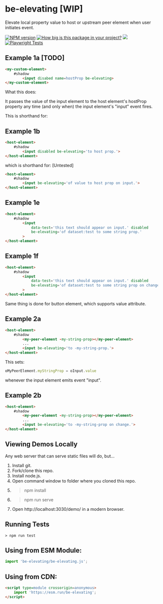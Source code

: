 # be-elevating [WIP]

Elevate local property value to host or upstream peer element when user initiates event.

[![NPM version](https://badge.fury.io/js/be-elevating.png)](http://badge.fury.io/js/be-elevating)
[![How big is this package in your project?](https://img.shields.io/bundlephobia/minzip/be-elevating?style=for-the-badge)](https://bundlephobia.com/result?p=be-elevating)
<img src="http://img.badgesize.io/https://cdn.jsdelivr.net/npm/be-elevating?compression=gzip">
[![Playwright Tests](https://github.com/bahrus/be-elevating/actions/workflows/CI.yml/badge.svg?branch=baseline)](https://github.com/bahrus/be-elevating/actions/workflows/CI.yml)

## Example 1a [TODO]

```html
<my-custom-element>
    #shadow
        <input disabed name=hostProp be-elevating>
</my-custom-element>
```

What this does:

It passes the value of the input element to the host element's hostProp property any time (and only when) the input element's "input" event fires.

This is shorthand for:

## Example 1b 

```html
<host-element>
    #shadow
        <input disabled be-elevating='to host prop.'>
</host-element>
```



which is shorthand for: [Untested]

```html
<host-element>
    #shadow
        <input be-elevating='of value to host prop on input.'>
</host-element>
```

## Example 1e

```html
<host-element>
    #shadow
        <input 
            data-test='this text should appear on input.' disabled 
            be-elevating='of dataset:test to some string prop.'
        >
</host-element>
```

## Example 1f

```html
<host-element>
    #shadow
        <input 
            data-test='this text should appear on input.' disabled 
            be-elevating='of dataset:test to some string prop on change.'
        >
</host-element>
```

Same thing is done for button element, which supports value attribute.

## Example 2a

```html
<host-element>
    #shadow
        <my-peer-element -my-string-prop></my-peer-element>
        ...
        <input be-elevating='to -my-string-prop.'>
</host-element>
```

This sets:

```JavaScript
oMyPeerElement.myStringProp = oInput.value
```

whenever the input element emits event "input".

## Example 2b

```html
<host-element>
    #shadow
        <my-peer-element -my-string-prop></my-peer-element>
        ...
        <input be-elevating='to -my-string-prop on change.'>
</host-element>
```

## Viewing Demos Locally

Any web server that can serve static files will do, but...

1.  Install git.
2.  Fork/clone this repo.
3.  Install node.js.
4.  Open command window to folder where you cloned this repo.
5.  > npm install
6.  > npm run serve
7.  Open http://localhost:3030/demo/ in a modern browser.

## Running Tests

```
> npm run test
```

## Using from ESM Module:

```JavaScript
import 'be-elevating/be-elevating.js';
```

## Using from CDN:

```html
<script type=module crossorigin=anonymous>
    import 'https://esm.run/be-elevating';
</script>
```


